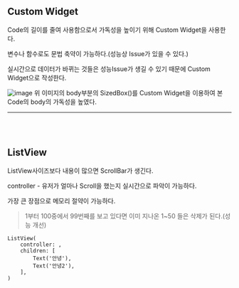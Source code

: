 ## Custom Widget
Code의 길이를 줄여 사용함으로서 가독성을 높이기 위해 Custom Widget을 사용한다.

변수나 함수로도 문법 축약이 가능하다.(성능상 Issue가 있을 수 있다.)

실시간으로 데이터가 바뀌는 것들은 성능Issue가 생길 수 있기 때문에 Custom Widget으로 작성한다.
<br>

![image](https://user-images.githubusercontent.com/90611410/148370906-4395a44e-f641-495e-bb73-ef5a14c1741c.png)
위 이미지의 body부분의 SizedBox()를 Custom Widget을 이용하여 본 Code의 body의 가독성을 높였다.
<hr><br><br>

## ListView
ListView사이즈보다 내용이 많으면 ScrollBar가 생긴다.

controller - 유저가 얼마나 Scroll을 했는지 실시간으로 파악이 가능하다.

가장 큰 장점으로 메모리 절약이 가능하다.
> 1부터 100중에서 99번째를 보고 있다면 이미 지나온 1~50 들은 삭제가 된다.(성능 개선)

```
ListView(
    controller: ,
    children: [
        Text('안녕'),
        Text('안녕2'),
    ],
)
```